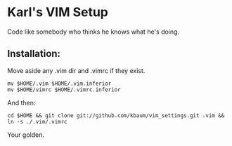 Karl's VIM Setup
================

Code like somebody who thinks he knows what he's doing.

Installation:
-------------
Move aside any .vim dir and .vimrc if they exist.

    mv $HOME/.vim $HOME/.vim.inferior
    mv $HOME/vimrc $HOME/.vimrc.inferior

And then:

 
    cd $HOME && git clone git://github.com/kbaum/vim_settings.git .vim && ln -s ./.vim/.vimrc


Your golden.
